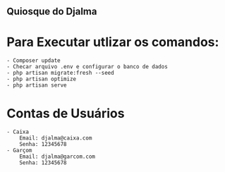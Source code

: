 ## Quiosque do Djalma

# Para Executar utlizar os comandos:
    - Composer update
    - Checar arquivo .env e configurar o banco de dados
    - php artisan migrate:fresh --seed
    - php artisan optimize
    - php artisan serve

# Contas de Usuários

    - Caixa
        Email: djalma@caixa.com
        Senha: 12345678
    - Garçom
        Email: djalma@garcom.com
        Senha: 12345678
    

    
